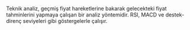 Teknik analiz, geçmiş fiyat hareketlerine bakarak gelecekteki fiyat tahminlerini yapmaya çalışan bir analiz yöntemidir. RSI, MACD ve destek-direnç seviyeleri gibi göstergelerle çalışır.
